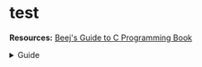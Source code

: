 # test


**Resources:** [Beej's Guide to C Programming Book](https://drive.google.com/file/d/1eHaLgUn-EC1XBiJLyKBpZJDYpkQQakSQ/view?usp=sharing)
<details>
  <summary>Guide</summary>
<br>
  <details>
    <summary>Week-1</summary>

    -  **Chapter 1**
    -  **Chapter 2**
    -  **Chapter 4**
    -  **Chapter 5**

  </details>

  <details>
    <summary>Week-14</summary>

    -  Chapter 4: Building a Binary Loader Using `libbfd`.

  </details>

  <details>
    <summary>Week-3</summary>
    
    -  Chapter 4: Building a Binary Loader Using `libbfd`.


  </details>

  <details>
    <summary>Week-4</summary>

    -  **Chapter 10**    
    -  **Chapter 12**
    -  **Chapter 13**
    -  **Chapter 14**
    -  **Chapter 17**

  </details>

  <details>
    <summary>Week-5</summary>

    -  Contest

  </details>

  <details>
    <summary>Week-6</summary>

    -  🅲🅰🆃🅲🅷🅸🅽🅶 🆄🅿...

  </details>

</details>
<br>
